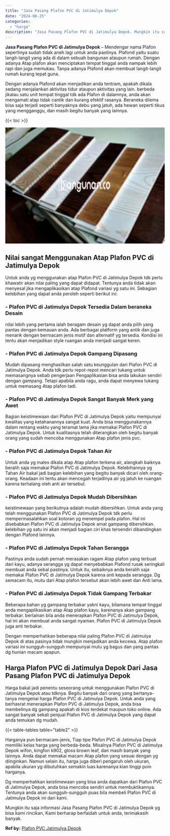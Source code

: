 ```yaml
---
title: "Jasa Pasang Plafon PVC di Jatimulya Depok"
date: "2024-08-25"
categories: 
  - "harga"
description: "Jasa Pasang Plafon PVC di Jatimulya Depok. Mungkin itu saja informasi Jasa Pasang Plafon PVC di Jatimulya Depok yg bisa kami rincikan, Kami berharap berfaida..."
---
```


**Jasa Pasang Plafon PVC di Jatimulya Depok** – Mendengar nama Plafon sepertinya sudah tidak aneh lagi untuk anda pastinya. Plafond yaitu suatu langit-langit yang ada di dalam sebuah bangunan ataupun rumah. Dengan adanya Atap plafon akan menciptakan tempat tinggal anda nampak lebih rapi dan juga memukau. Tanpa adanya Plafond akan membuat langit-langit rumah kurang tepat guna.

Dengan adanya Plafond akan menjadikan anda tentram, apakah dikala sedang menjalankan aktivitas tidur ataupun aktivitas yang lain. berbeda jikalau satu unit tempat tinggal tdk ada Plafon di dalamnya, anda akan mengamati atap tidak cantik dan kurang efektif rasanya. Beraneka dilema bisa saja terjadi seperti banyaknya debu yang jatuh, ada hewan seperti tikus yang mengganggu, dan masih begitu banyak yang lainnya.

{{< toc >}}

![Jasa Pasang Plafon PVC di Jatimulya Depok](/images/flafond-pvc-murah17.png)

## Nilai sangat Menggunakan Atap Plafon PVC di Jatimulya Depok

Untuk anda yg menggunakan atap Plafon PVC di Jatimulya Depok tdk perlu khawatir akan nilai paling yang dapat didapat. Tentunya anda tidak akan menyesal jika mengaplikasikan atap Plafond variasi yg satu ini. Sebagian kelebihan yang dapat anda peroleh seperti berikut ini:

### \- Plafon PVC di Jatimulya Depok Tersedia Dalam beraneka Desain

nilai lebih yang pertama ialah beragam desain yg dapat anda pilih yang pantas dengan kemauan anda. Ada berbagai platform yang antik dan juga menarik dengan bermacam jenis motif dan alternatif yg tersedia. Kondisi ini tentu akan menjadikan style ruangan anda menjadi sangat keren.

### \- Plafon PVC di Jatimulya Depok Gampang Dipasang

Mudah dipasang menghasilkan salah satu keunggulan dari Plafon PVC di Jatimulya Depok. Anda tdk perlu repot-repot mencari tukang untuk memasangnya sebab pengerjaan Pengaplikasian bisa anda lakukan sendiri dengan gampang. Tetapi apabila anda ragu, anda dapat menyewa tukang untuk memasang Atap plafon tadi.

### \- Plafon PVC di Jatimulya Depok Sangat Banyak Merk yang Awet

Bagian keistimewaan dari Plafon PVC di Jatimulya Depok yaitu mempunyai kwalitas yang ketahanannya sangat kuat. Anda bisa menggunakannya dalam rentang waktu yang teramat lama jika memakai Plafon PVC di Jatimulya Depok. Untuk kualitasnya telah diterangkan oleh begitu banyak orang yang sudah mencoba menggunakan Atap plafon jenis pvc.

### \- Plafon PVC di Jatimulya Depok Tahan Air

Untuk anda yg males dikala atap Atap plafon terkena air, alangkah baiknya beralih saja memakai Plafon PVC di Jatimulya Depok. Kelebihannya yg Tahan Air bakal jadi bagian kelebihan yang begitu banyak dicari oleh orang-orang. Keadaan ini tentu akan mencegah terjadinya air yg jatuh ke ruangan karena terhalang oleh anti air tersebut.

### \- Plafon PVC di Jatimulya Depok Mudah Dibersihkan

keistimewaan yang berikutnya adalah mudah dibersihkan. Untuk anda yang telah menggunakan Plafon PVC di Jatimulya Depok tdk perlu mempermasalahkan soal kotoran yg menempel pada plafon. Hal ini disebabkan Plafon PVC di Jatimulya Depok amat gampang dibersihkan. kelebihan yg satu ini akan menjadi bagian ciri khas tersendiri dibandingkan dengan Plafond lainnya.

### \- Plafon PVC di Jatimulya Depok Tahan Serangga

Pastinya anda sudah pernah merasakan ragam Atap plafon yang terbuat dari kayu, adanya serangga yg dapat menyebabkan Plafond rusak seringkali membuat anda sebal pastinya. Untuk itu, sebaiknya anda beralih saja memakai Plafon PVC di Jatimulya Depok karena anti kepada serangga. Dg semacam itu, mutu dari Atap plafon tersebut akan lebih awet dan Anti lama.

### \- Plafon PVC di Jatimulya Depok Tidak Gampang Terbakar

Beberapa bahan yg gampang terbakar yakni kayu, bilamana tempat tinggal anda mengaplikasikan atap Atap plafon kayu, karenanya akan gampang terbakar. berlainan bila anda menerapkan Plafon PVC di Jatimulya Depok, hal ini akan membuat anda sangat nyaman. Plafon PVC di Jatimulya Depok juga anti terbakar.

Dengan memperhatikan beberapa nilai paling Plafon PVC di Jatimulya Depok di atas pasinya tidak mungkin menjadikan anda kecewa. Atap plafon variasi ini sungguh-sungguh mempunyai mutu yg bagus dan yang pantas dg hunian macam apapun.

## Harga Plafon PVC di Jatimulya Depok Dari Jasa Pasang Plafon PVC di Jatimulya Depok

Harga bakal jadi penentu seseorang untuk menggunakan Plafon PVC di Jatimulya Depok atau tdknya. Begitu banyak dari orang yang bertanya-tanya mengenai harga Plafon PVC di Jatimulya Depok. Untuk anda yang berhasrat menerapkan Plafon PVC di Jatimulya Depok, anda bisa membelinya dg gampang apakah di kios terdekat maupun toko online. Ada sangat banyak sekali penjual Plafon PVC di Jatimulya Depok yang dapat anda temukan dg mudah.

{{< table-tables table="table2" >}}

Harganya pun bermacam-jenis, Tiap tipe Plafon PVC di Jatimulya Depok memiliki kelas harga yang berbeda-beda. Misalnya Plafon PVC di Jatimulya Depok wifon, kingfon k902, gloss brown leaf, dan masih banyak yang lainnya. Anda dapat memakai macam Atap plafon yang sesuai dengan yg diinginkan. Namun selain itu, harga juga diberi pengaruh oleh ukuran, apabila ukuran yg dibutuhkan semakin luas karenanya kian tinggi poin harganya.

Dg memperhatikan keistimewaan yang bisa anda dapatkan dari Plafon PVC di Jatimulya Depok, anda bisa mencoba sendiri untuk membuktikannya. Tentunya anda akan sungguh-sungguh puas bila membeli Plafon PVC di Jatimulya Depok ini dari kami.

Mungkin itu saja informasi Jasa Pasang Plafon PVC di Jatimulya Depok yg bisa kami rincikan, Kami berharap berfaidah untuk anda, terimakasih banyak.

**Ref by:** [Plafon PVC Jatimulya Depok](https://id.wikipedia.org/wiki/Plafon)
